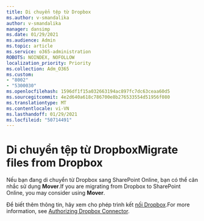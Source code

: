 ```yaml
---
title: Di chuyển tệp từ Dropbox
ms.author: v-smandalika
author: v-smandalika
manager: dansimp
ms.date: 01/29/2021
ms.audience: Admin
ms.topic: article
ms.service: o365-administration
ROBOTS: NOINDEX, NOFOLLOW
localization_priority: Priority
ms.collection: Adm_O365
ms.custom:
- "8002"
- "5300030"
ms.openlocfilehash: 1596df1f15a032663194ac897fc7dc63ceaa60d5
ms.sourcegitcommit: 4e2d640a618c786700e8b276533554d51956f080
ms.translationtype: MT
ms.contentlocale: vi-VN
ms.lasthandoff: 01/29/2021
ms.locfileid: "50714491"
---
```

# <a name="migrate-files-from-dropbox"></a><span data-ttu-id="8c0ea-102">Di chuyển tệp từ Dropbox</span><span class="sxs-lookup"><span data-stu-id="8c0ea-102">Migrate files from Dropbox</span></span>

<span data-ttu-id="8c0ea-103">Nếu bạn đang di chuyển từ Dropbox sang SharePoint Online, bạn có thể cân nhắc sử dụng **Mover**.</span><span class="sxs-lookup"><span data-stu-id="8c0ea-103">If you are migrating from Dropbox to SharePoint Online, you may consider using **Mover**.</span></span>

<span data-ttu-id="8c0ea-104">Để biết thêm thông tin, hãy xem cho phép trình kết [nối Dropbox](https://docs.microsoft.com/sharepointmigration/mover-dropbox).</span><span class="sxs-lookup"><span data-stu-id="8c0ea-104">For more information, see [Authorizing Dropbox Connector](https://docs.microsoft.com/sharepointmigration/mover-dropbox).</span></span>

